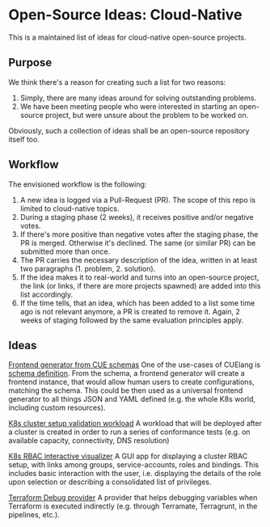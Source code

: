 # Open-Source Ideas: Cloud-Native

This is a maintained list of ideas for cloud-native open-source projects.

## Purpose

We think there's a reason for creating such a list for two reasons:
1. Simply, there are many ideas around for solving outstanding problems.
2. We have been meeting people who were interested in starting an open-source project, but were unsure about the problem to be worked on.

Obviously, such a collection of ideas shall be an open-source repository itself too.

## Workflow

The envisioned workflow is the following:
1. A new idea is logged via a Pull-Request (PR). The scope of this repo is limited to cloud-native topics.
2. During a staging phase (2 weeks), it receives positive and/or negative votes.
3. If there's more positive than negative votes after the staging phase, the PR is merged. Otherwise it's declined. The same (or similar PR) can be submitted more than once.
4. The PR carries the necessary description of the idea, written in at least two paragraphs (1. problem, 2. solution).
5. If the idea makes it to real-world and turns into an open-source project, the link (or links, if there are more projects spawned) are added into this list accordingly.
6. If the time tells, that an idea, which has been added to a list some time ago is not relevant anymore, a PR is created to remove it. Again, 2 weeks of staging followed by the same evaluation principles apply.

## Ideas

[Frontend generator from CUE schemas](frontend-generator-from-cuelang.md) One of the use-cases of CUElang is [schema definition](https://cuelang.org/docs/usecases/datadef/). From the schema, a frontend generator will create a frontend instance, that would allow human users to create configurations, matching the schema. This could be then used as a universal frontend generator to all things JSON and YAML defined (e.g. the whole K8s world, including custom resources).

[K8s cluster setup validation workload](k8s-setup-validation-workload.md) A workload that will be deployed after a cluster is created in order to run a series of conformance tests (e.g. on available capacity, connectivity, DNS resolution)

[K8s RBAC interactive visualizer](k8s-rbac-interactive-visualizer.md) A GUI app for displaying a cluster RBAC setup, with links among groups, service-accounts, roles and bindings. This includes basic interaction with the user, i.e. displaying the details of the role upon selection or describing a consolidated list of privileges.

[Terraform Debug provider](terraform-debug-provider.md) A provider that helps debugging variables when Terraform is executed indirectly (e.g. through Terramate, Terragrunt, in the pipelines, etc.).
